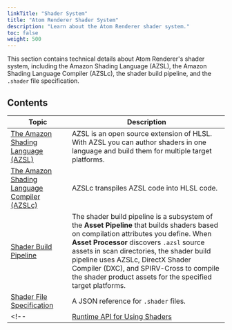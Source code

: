 ```yaml
---
linkTitle: "Shader System"
title: "Atom Renderer Shader System"
description: "Learn about the Atom Renderer shader system."
toc: false
weight: 500
---
```


This section contains technical details about Atom Renderer's shader system, including the Amazon Shading Language (AZSL), the Amazon Shading Language Compiler (AZSLc), the shader build pipeline, and the `.shader` file specification.

## Contents
| Topic                        | Description |
|--------------------------------------|---------|
| [The Amazon Shading Language (AZSL)](azsl/) | AZSL is an open source extension of HLSL. With AZSL you can author shaders in one language and build them for multiple target platforms. | 
| [The Amazon Shading Language Compiler (AZSLc)](azslc/) | AZSLc transpiles AZSL code into HLSL code. | 
| [Shader Build Pipeline](shader-build-pipeline) | The shader build pipeline is a subsystem of the **Asset Pipeline** that builds shaders based on compilation attributes you define. When **Asset Processor** discovers `.azsl` source assets in scan directories, the shader build pipeline uses AZSLc, DirectX Shader Compiler (DXC), and SPIRV-Cross to compile the shader product assets for the specified target platforms. |
| [Shader File Specification](/docs/atom-guide/look-dev/shaders/shader-file-spec/) | A JSON reference for `.shader` files. |
<!--| [Runtime API for Using Shaders](runtime-api/) | The set of classes and interfaces that use shaders, and how to make them visible to the material and pass systems. |DRAFT TOPIC-->
